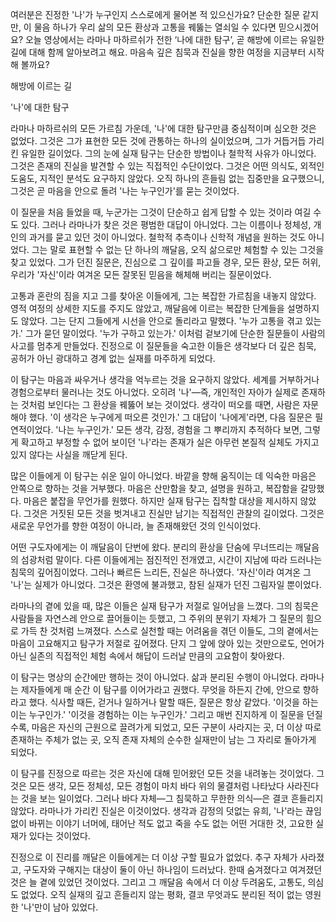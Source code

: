 여러분은 진정한 '나'가 누구인지 스스로에게 물어본 적 있으신가요?
단순한 질문 같지만,
이 물음 하나가 우리 삶의 모든 환상과 고통을 꿰뚫는 열쇠일 수 있다면 믿으시겠어요?
오늘 영상에서는 라마나 마하르쉬가 전한 ‘나에 대한 탐구’,
곧 해방에 이르는 유일한 길에 대해 함께 알아보려고 해요.
마음속 깊은 침묵과 진실을 향한 여정을 지금부터 시작해 볼까요?

 

해방에 이르는 길

 

'나'에 대한 탐구

라마나 마하르쉬의 모든 가르침 가운데,
'나'에 대한 탐구만큼 중심적이며 심오한 것은 없었다.
그것은 그가 표현한 모든 것에 관통하는 하나의 실이었으며,
그가 거듭거듭 가리킨 유일한 길이었다.
그의 눈에 실재 탐구는 단순한 방법이나 철학적 사유가 아니었다.
그것은 존재의 진실을 발견할 수 있는 직접적인 수단이었다.
그것은 어떤 의식도,
외적인 도움도,
지적인 분석도 요구하지 않았다.
오직 하나의 흔들림 없는 집중만을 요구했으니,
그것은 곧 마음을 안으로 돌려 '나는 누구인가'를 묻는 것이었다.

이 질문을 처음 들었을 때,
누군가는 그것이 단순하고 쉽게 답할 수 있는 것이라 여길 수도 있다.
그러나 라마나가 찾은 것은 평범한 대답이 아니었다.
그는 이름이나 정체성,
개인의 과거를 묻고 있던 것이 아니었다.
철학적 추측이나 신학적 개념을 원하는 것도 아니었다.
그는 말로 표현할 수 없는 단 하나의 깨달음,
오직 삶으로만 체험할 수 있는 그것을 찾고 있었다.
그가 던진 질문은,
진심으로 그 깊이를 파고들 경우,
모든 환상,
모든 허위,
우리가 '자신'이라 여겨온 모든 잘못된 믿음을 해체해 버리는 질문이었다.

고통과 혼란의 짐을 지고 그를 찾아온 이들에게,
그는 복잡한 가르침을 내놓지 않았다.
영적 여정의 상세한 지도를 주지도 않았고,
깨달음에 이르는 복잡한 단계들을 설명하지도 않았다.
그는 단지 그들에게 시선을 안으로 돌리라고 말했다.
'누가 고통을 겪고 있는가.' 그가 묻던 말이었다.
'누가 구하고 있는가.' 이처럼 겉보기에 단순한 질문들이 사람의 사고를 멈추게 만들었다.
진정으로 이 질문들을 숙고한 이들은 생각보다 더 깊은 침묵,
공허가 아닌 광대하고 경계 없는 실재를 마주하게 되었다.

이 탐구는 마음과 싸우거나 생각을 억누르는 것을 요구하지 않았다.
세계를 거부하거나 경험으로부터 물러나는 것도 아니었다.
오히려 '나'—즉,
개인적인 자아가 실제로 존재하는 것처럼 보인다는 그 환상을 꿰뚫어 보는 것이었다.
생각이 떠오를 때면,
사람은 자문해야 했다.
'이 생각은 누구에게 떠오른 것인가.' 그 대답이 '나에게'라면,
다음 질문은 필연적이었다.
'나는 누구인가.' 모든 생각,
감정,
경험을 그 뿌리까지 추적하다 보면,
그렇게 확고하고 부정할 수 없어 보이던 '나'라는 존재가 실은 아무런 본질적 실체도 가지고 있지 않다는 사실을 깨닫게 된다.

많은 이들에게 이 탐구는 쉬운 일이 아니었다.
바깥을 향해 움직이는 데 익숙한 마음은 안쪽으로 향하는 것을 거부했다.
마음은 산만함을 찾고,
설명을 원하고,
복잡함을 갈망했다.
마음은 붙잡을 무언가를 원했다.
하지만 실재 탐구는 집착할 대상을 제시하지 않았다.
그것은 거짓된 모든 것을 벗겨내고 진실만 남기는 직접적인 관찰의 길이었다.
그것은 새로운 무언가를 향한 여정이 아니라,
늘 존재해왔던 것의 인식이었다.

어떤 구도자에게는 이 깨달음이 단번에 왔다.
분리의 환상을 단숨에 무너뜨리는 깨달음의 섬광처럼 말이다.
다른 이들에게는 점진적인 전개였고,
시간이 지남에 따라 드러나는 침묵의 깊어짐이었다.
그러나 빠르든 느리든,
진실은 하나였다.
'자신'이라 여겨온 그 '나'는 실제가 아니었다.
그것은 환영에 불과했고,
참된 실재가 던진 그림자일 뿐이었다.

라마나의 곁에 있을 때,
많은 이들은 실재 탐구가 저절로 일어남을 느꼈다.
그의 침묵은 사람들을 자연스레 안으로 끌어들이는 듯했고,
그 주위의 분위기 자체가 그 질문의 힘으로 가득 찬 것처럼 느껴졌다.
스스로 실천할 때는 어려움을 겪던 이들도,
그의 곁에서는 마음이 고요해지고 탐구가 저절로 깊어졌다.
단지 그 앞에 앉아 있는 것만으로도,
언어가 아닌 실존의 직접적인 체험 속에서 해답이 드러날 만큼의 고요함이 찾아왔다.

이 탐구는 명상의 순간에만 행하는 것이 아니었다.
삶과 분리된 수행이 아니었다.
라마나는 제자들에게 매 순간 이 탐구를 이어가라고 권했다.
무엇을 하든지 간에,
안으로 향하라고 했다.
식사할 때든,
걷거나 일하거나 말할 때든,
질문은 항상 같았다.
'이것을 하는 이는 누구인가.' '이것을 경험하는 이는 누구인가.' 그리고 매번 진지하게 이 질문을 던질수록,
마음은 자신의 근원으로 끌려가게 되었고,
모든 구분이 사라지는 곳,
더 이상 따로 존재하는 주체가 없는 곳,
오직 존재 자체의 순수한 실재만이 남는 그 자리로 돌아가게 되었다.

이 탐구를 진정으로 따르는 것은 자신에 대해 믿어왔던 모든 것을 내려놓는 것이었다.
그것은 모든 생각,
모든 정체성,
모든 경험이 마치 바다 위의 물결처럼 나타났다 사라진다는 것을 보는 일이었다.
그러나 바다 자체—그 침묵하고 무한한 의식—은 결코 흔들리지 않았다.
라마나가 가리킨 진실은 이것이었다.
생각과 감정의 덧없는 유희,
'나'라는 끊임없이 바뀌는 이야기 너머에,
태어난 적도 없고 죽을 수도 없는 어떤 거대한 것,
고요한 실재가 있다는 것이었다.

진정으로 이 진리를 깨달은 이들에게는 더 이상 구할 필요가 없었다.
추구 자체가 사라졌고,
구도자와 구해지는 대상이 둘이 아닌 하나임이 드러났다.
한때 숨겨졌다고 여겨졌던 것은 늘 곁에 있었던 것이었다.
그리고 그 깨달음 속에서 더 이상 두려움도,
고통도,
의심도 없었다.
오직 실재의 깊고 흔들리지 않는 평화,
결코 무엇과도 분리된 적이 없는 영원한 '나'만이 남아 있었다.